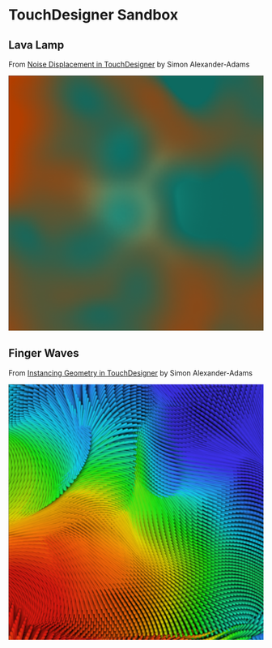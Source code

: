 # TouchDesigner Sandbox

## Lava Lamp

From [Noise Displacement in TouchDesigner](https://www.simonaa.media/tutorials/noisedisplacement) by Simon Alexander-Adams

<p align="center">
	<img src="images/LavaLamp.png" width="512px">
</p>

## Finger Waves

From [Instancing Geometry in TouchDesigner](https://www.simonaa.media/tutorials/instancing) by Simon Alexander-Adams

<p align="center">
	<img src="images/FingerWaves.png" width="512px">
</p>